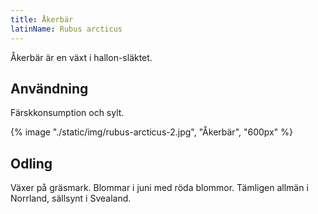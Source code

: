 ```yaml
---
title: Åkerbär
latinName: Rubus arcticus
---
```


Åkerbär är en växt i hallon-släktet.

## Användning

Färskkonsumption och sylt.

{% image "./static/img/rubus-arcticus-2.jpg", "Åkerbär", "600px" %}

## Odling

Växer på gräsmark. Blommar i juni med röda blommor. Tämligen allmän i Norrland, sällsynt i Svealand.
